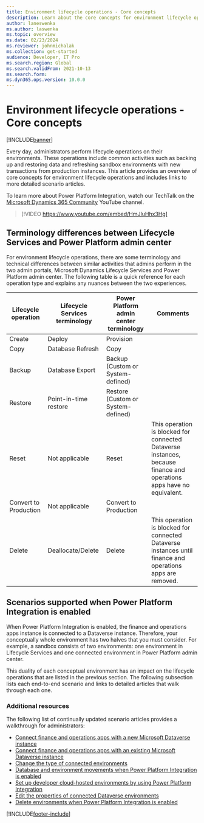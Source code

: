 ```yaml
---
title: Environment lifecycle operations - Core concepts
description: Learn about the core concepts for environment lifecycle operations when finance and operations apps are connected to Microsoft Dataverse.
author: laneswenka
ms.author: laswenka
ms.topic: overview
ms.date: 02/23/2024
ms.reviewer: johnmichalak
ms.collection: get-started
audience: Developer, IT Pro
ms.search.region: Global
ms.search.validFrom: 2021-10-13
ms.search.form:
ms.dyn365.ops.version: 10.0.0
---
```

# Environment lifecycle operations - Core concepts

[!INCLUDE[banner](../includes/banner.md)]

Every day, administrators perform lifecycle operations on their environments. These operations include common activities such as backing up and restoring data and refreshing sandbox environments with new transactions from production instances. This article provides an overview of core concepts for environment lifecycle operations and includes links to more detailed scenario articles.

To learn more about Power Platform Integration, watch our TechTalk on the [Microsoft Dynamics 365 Community](https://www.youtube.com/@MSD365Community) YouTube channel.

> [!VIDEO https://www.youtube.com/embed/HmJIuHhx3Hg]

## Terminology differences between Lifecycle Services and Power Platform admin center

For environment lifecycle operations, there are some terminology and technical differences between similar activities that admins perform in the two admin portals, Microsoft Dynamics Lifecycle Services and Power Platform admin center. The following table is a quick reference for each operation type and explains any nuances between the two experiences.

| Lifecycle operation | Lifecycle Services terminology | Power Platform admin center terminology | Comments |
| ------------------- | ------------------------------ | --------------------------------------- | -------- |
| Create | Deploy | Provision | |
| Copy | Database Refresh | Copy | |
| Backup | Database Export | Backup (Custom or System-defined) | |
| Restore | Point-in-time restore | Restore (Custom or System-defined) | |
| Reset | Not applicable | Reset | This operation is blocked for connected Dataverse instances, because finance and operations apps have no equivalent. |
| Convert to Production | Not applicable | Convert to Production | |
| Delete | Deallocate/Delete | Delete | This operation is blocked for connected Dataverse instances until finance and operations apps are removed. |

## Scenarios supported when Power Platform Integration is enabled

When Power Platform Integration is enabled, the finance and operations apps instance is connected to a Dataverse instance. Therefore, your conceptually whole environment has two halves that you must consider. For example, a sandbox consists of two environments: one environment in Lifecycle Services and one connected environment in Power Platform admin center.

This duality of each conceptual environment has an impact on the lifecycle operations that are listed in the previous section. The following subsection lists each end-to-end scenario and links to detailed articles that walk through each one.

### Additional resources

The following list of continually updated scenario articles provides a walkthrough for administrators:

- [Connect finance and operations apps with a new Microsoft Dataverse instance](./environment-lifecycle-connect-finops-new-dv.md)
- [Connect finance and operations apps with an existing Microsoft Dataverse instance](./environment-lifecycle-connect-finops-existing-dv.md)
- [Change the type of connected environments](./environment-lifecycle-change-env-type-dv.md)
- [Database and environment movements when Power Platform Integration is enabled](./environment-lifecycle-database-movements.md)
- [Set up developer cloud-hosted environments by using Power Platform Integration](./environment-lifecycle-development-environments.md)
- [Edit the properties of connected Dataverse environments](./environment-lifecycle-edit-properties-dv.md)
- [Delete environments when Power Platform Integration is enabled](./environment-lifecycle-delete-env.md)

[!INCLUDE[footer-include](../../../includes/footer-banner.md)]
